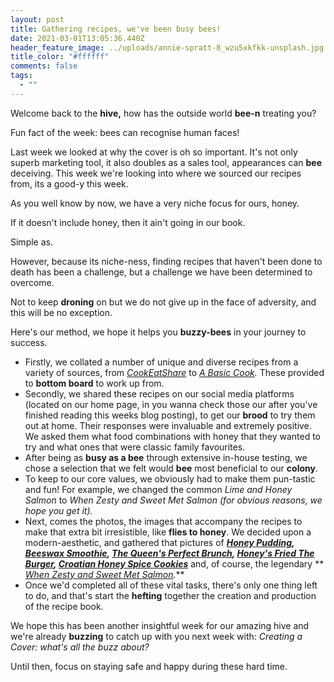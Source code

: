 ```yaml
---
layout: post
title: Gathering recipes, we've been busy bees!
date: 2021-03-01T13:05:36.440Z
header_feature_image: ../uploads/annie-spratt-8_wzu5xkfkk-unsplash.jpg
title_color: "#ffffff"
comments: false
tags:
  - ""
---
```

Welcome back to the **hive,** how has the outside world **bee-n** treating you?

Fun fact of the week: bees can recognise human faces!

Last week we looked at why the cover is oh so important. It's not only superb marketing tool, it also doubles as a sales tool, appearances can **bee** deceiving. This week we're looking into where we sourced our recipes from, its a good-y this week. 

As you well know by now, we have a very niche focus for ours, honey. 

If it doesn't include honey, then it ain't going in our book.

Simple as. 

However, because its niche-ness, finding recipes that haven't been done to death has been a challenge, but a challenge we have been determined to overcome. 

Not to keep **droning** on but we do not give up in the face of adversity, and this will be no exception. 

Here's our method, we hope it helps you **buzzy-bees** in your journey to success.

* Firstly, we collated a number of unique and diverse recipes from a variety of sources, from *[CookEatShare](https://cookeatshare.com)* to *[A Basic Cook](http://www.abasiccook.com).* These provided to **bottom board** to work up from. 
* Secondly, we shared these recipes on our social media platforms (located on our home page, in you wanna check those our after you've finished reading this weeks blog posting), to get our **brood** to try them out at home. Their responses were invaluable and extremely positive. We asked them what food combinations with honey that they wanted to try and what ones that were classic family favourites.
* After being as **busy as a bee** through extensive in-house testing, we chose a selection that we felt would **bee** most beneficial to our **colony**. 
* To keep to our core values, we obviously had to make them pun-tastic and fun! For example, we changed the common *Lime and Honey Salmon* to *When Zesty and Sweet Met Salmon (*for obvious reasons, we hope you get it)*.*
* Next, comes the photos, the images that accompany the recipes to make that extra bit irresistible, like **flies to honey**. We decided upon a modern-aesthetic, and gathered that pictures of ***[Honey Pudding](https://bloggg-website.netlify.app/recipes/recipe6/), [Beeswax Smoothie](https://bloggg-website.netlify.app/recipes/recipe1/), [The Queen's Perfect Brunch](https://bloggg-website.netlify.app/recipes/recipe2/), [Honey's Fried The Burger](https://bloggg-website.netlify.app/recipes/recipe3/), [Croatian Honey Spice Cookies](https://bloggg-website.netlify.app/recipes/recipe4/)*** and, of course, the legendary ** *[When Zesty and Sweet Met Salmon](https://bloggg-website.netlify.app/recipes/recipe5/).*** 
* Once we'd completed all of these vital tasks, there's only one thing left to do, and that's start the **hefting** together the creation and production of the recipe book.

We hope this has been another insightful week for our amazing hive and we're already **buzzing** to catch up with you next week with: *Creating a Cover: what's all the buzz about?*

Until then, focus on staying safe and happy during these hard time.